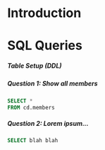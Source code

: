 # Introduction

# SQL Queries

##### Table Setup (DDL)

##### Question 1: Show all members

```sql
SELECT *
FROM cd.members
```

##### Question 2: Lorem ipsum...

```sql
SELECT blah blah 
```


